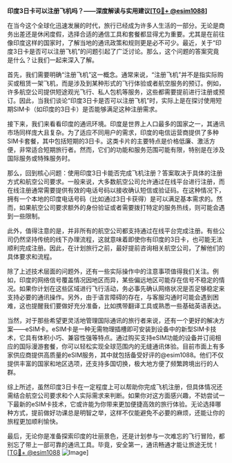 **印度3日卡可以注册飞机吗？——深度解读与实用建议[[TG💪+ @esim1088](https://t.me/s/esim1088)]**

在当今这个全球化迅速发展的时代，旅行已经成为许多人生活的一部分。无论是商务出差还是休闲度假，选择合适的通信工具和套餐都显得尤为重要。尤其是在前往像印度这样的国家时，了解当地的通讯政策和规则更是必不可少。最近，关于“印度3日卡是否可以注册飞机”的问题引起了广泛讨论。那么，这个问题的答案究竟是什么？让我们一起来深入了解。

首先，我们需要明确“注册飞机”这一概念。通常来说，“注册飞机”并不是指实际购买或租赁一架飞机，而是涉及到某种形式的飞行体验或者航空服务的预订。例如，许多航空公司提供短途观光飞行、私人包机等服务，这些都需要提前进行注册或预订。因此，当我们谈论“印度3日卡是否可以注册飞机”时，实际上是在探讨使用短期SIM卡（如印度的3日卡）是否能够满足这种注册需求。

接下来，我们来看看印度的通讯环境。印度是世界上人口最多的国家之一，其通讯市场同样庞大且复杂。为了适应不同用户的需求，印度的电信运营商提供了多种SIM卡套餐，其中包括短期的3日卡。这类卡片的主要特点是价格低廉、激活方便，非常适合短期旅行者。然而，它们的功能和服务范围可能有限，特别是在涉及国际服务或特殊服务时。

那么，回到核心问题：使用印度3日卡能否完成飞机注册？答案取决于具体的注册方式和航空公司要求。一般来说，大多数航空公司允许通过在线平台进行注册，而在线注册通常需要提供有效的电话号码以接收确认短信或验证码。在这种情况下，拥有一个本地的印度电话号码（比如通过3日卡获得）是可以满足基本需求的。然而，如果航空公司要求额外的身份验证或者需要拨打特定的服务热线，则可能会遇到一些限制。

此外，值得注意的是，并非所有的航空公司都支持通过在线平台完成注册。有些公司仍然坚持传统的线下办理流程，这就意味着即使你有印度的3日卡，也可能无法顺利完成注册。因此，在计划旅行之前，最好提前咨询相关航空公司，了解他们的具体要求和流程。

除了上述技术层面的问题外，还有一些实际操作中的注意事项值得我们关注。例如，印度的网络信号覆盖情况因地区而异，某些偏远地区可能存在信号不稳定的情况。如果你计划在这些区域进行飞行活动，务必事先确认网络状况是否足够稳定来支持必要的通讯操作。另外，由于语言障碍的存在，与客服沟通时可能会遇到困难，这也提醒我们要做好充分准备，比如携带翻译工具或熟悉一些基础英语表达。

当然，对于那些希望更灵活地管理国际通讯的旅行者来说，还有一个更好的解决方案——eSIM卡。eSIM卡是一种无需物理插槽即可安装到设备中的新型SIM卡技术，它具有体积小巧、兼容性强等特点。通过购买支持eSIM功能的设备并订阅相应的国际漫游套餐，你可以轻松实现全球范围内的无缝通讯体验。目前市面上有多家供应商提供高质量的eSIM服务，其中就包括备受好评的@esim1088。他们不仅提供丰富的国家和地区选项，还支持多国切换，极大地方便了频繁跨境出行的人群。

综上所述，虽然印度3日卡在一定程度上可以帮助你完成飞机注册，但具体情况还需结合航空公司要求和个人实际需求来判断。如果你对这方面感兴趣，不妨尝试一下最新的eSIM卡技术，它或许能为你带来更加便捷高效的旅行体验。无论选择哪种方式，提前做好功课总是明智之举，这样不仅能避免不必要的麻烦，还能让你的旅程更加顺利愉快。

最后，无论你是准备探索印度的壮丽景色，还是计划参与一次难忘的飞行冒险，都别忘了带上一部可靠的通讯工具。毕竟，安全第一，通讯畅通才能让旅途无忧！[[TG💪+ @esim1088](https://t.me/s/esim1088) ![Image](https://i.postimg.cc/4NQfJmqS/Snipaste-2025-05-13-00-14-12.png)]